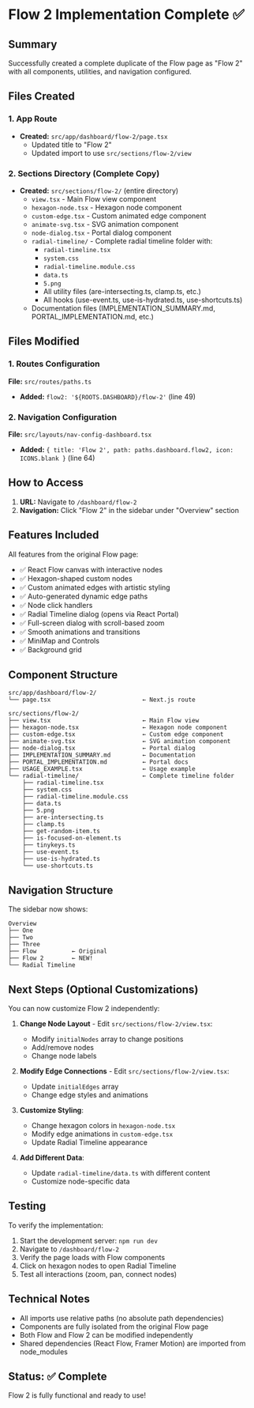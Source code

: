 # Flow 2 Implementation Complete ✅

## Summary

Successfully created a complete duplicate of the Flow page as "Flow 2" with all components, utilities, and navigation configured.

## Files Created

### 1. App Route
- **Created:** `src/app/dashboard/flow-2/page.tsx`
  - Updated title to "Flow 2"
  - Updated import to use `src/sections/flow-2/view`

### 2. Sections Directory (Complete Copy)
- **Created:** `src/sections/flow-2/` (entire directory)
  - `view.tsx` - Main Flow view component
  - `hexagon-node.tsx` - Hexagon node component
  - `custom-edge.tsx` - Custom animated edge component
  - `animate-svg.tsx` - SVG animation component
  - `node-dialog.tsx` - Portal dialog component
  - `radial-timeline/` - Complete radial timeline folder with:
    - `radial-timeline.tsx`
    - `system.css`
    - `radial-timeline.module.css`
    - `data.ts`
    - `5.png`
    - All utility files (are-intersecting.ts, clamp.ts, etc.)
    - All hooks (use-event.ts, use-is-hydrated.ts, use-shortcuts.ts)
  - Documentation files (IMPLEMENTATION_SUMMARY.md, PORTAL_IMPLEMENTATION.md, etc.)

## Files Modified

### 1. Routes Configuration
**File:** `src/routes/paths.ts`
- **Added:** `flow2: '${ROOTS.DASHBOARD}/flow-2'` (line 49)

### 2. Navigation Configuration
**File:** `src/layouts/nav-config-dashboard.tsx`
- **Added:** `{ title: 'Flow 2', path: paths.dashboard.flow2, icon: ICONS.blank }` (line 64)

## How to Access

1. **URL:** Navigate to `/dashboard/flow-2`
2. **Navigation:** Click "Flow 2" in the sidebar under "Overview" section

## Features Included

All features from the original Flow page:
- ✅ React Flow canvas with interactive nodes
- ✅ Hexagon-shaped custom nodes
- ✅ Custom animated edges with artistic styling
- ✅ Auto-generated dynamic edge paths
- ✅ Node click handlers
- ✅ Radial Timeline dialog (opens via React Portal)
- ✅ Full-screen dialog with scroll-based zoom
- ✅ Smooth animations and transitions
- ✅ MiniMap and Controls
- ✅ Background grid

## Component Structure

```
src/app/dashboard/flow-2/
└── page.tsx                          ← Next.js route

src/sections/flow-2/
├── view.tsx                          ← Main Flow view
├── hexagon-node.tsx                  ← Hexagon node component
├── custom-edge.tsx                   ← Custom edge component
├── animate-svg.tsx                   ← SVG animation component
├── node-dialog.tsx                   ← Portal dialog
├── IMPLEMENTATION_SUMMARY.md         ← Documentation
├── PORTAL_IMPLEMENTATION.md          ← Portal docs
├── USAGE_EXAMPLE.tsx                 ← Usage example
└── radial-timeline/                  ← Complete timeline folder
    ├── radial-timeline.tsx
    ├── system.css
    ├── radial-timeline.module.css
    ├── data.ts
    ├── 5.png
    ├── are-intersecting.ts
    ├── clamp.ts
    ├── get-random-item.ts
    ├── is-focused-on-element.ts
    ├── tinykeys.ts
    ├── use-event.ts
    ├── use-is-hydrated.ts
    └── use-shortcuts.ts
```

## Navigation Structure

The sidebar now shows:
```
Overview
├── One
├── Two
├── Three
├── Flow          ← Original
├── Flow 2        ← NEW!
└── Radial Timeline
```

## Next Steps (Optional Customizations)

You can now customize Flow 2 independently:

1. **Change Node Layout** - Edit `src/sections/flow-2/view.tsx`:
   - Modify `initialNodes` array to change positions
   - Add/remove nodes
   - Change node labels

2. **Modify Edge Connections** - Edit `src/sections/flow-2/view.tsx`:
   - Update `initialEdges` array
   - Change edge styles and animations

3. **Customize Styling**:
   - Change hexagon colors in `hexagon-node.tsx`
   - Modify edge animations in `custom-edge.tsx`
   - Update Radial Timeline appearance

4. **Add Different Data**:
   - Update `radial-timeline/data.ts` with different content
   - Customize node-specific data

## Testing

To verify the implementation:
1. Start the development server: `npm run dev`
2. Navigate to `/dashboard/flow-2`
3. Verify the page loads with Flow components
4. Click on hexagon nodes to open Radial Timeline
5. Test all interactions (zoom, pan, connect nodes)

## Technical Notes

- All imports use relative paths (no absolute path dependencies)
- Components are fully isolated from the original Flow page
- Both Flow and Flow 2 can be modified independently
- Shared dependencies (React Flow, Framer Motion) are imported from node_modules

## Status: ✅ Complete

Flow 2 is fully functional and ready to use!


